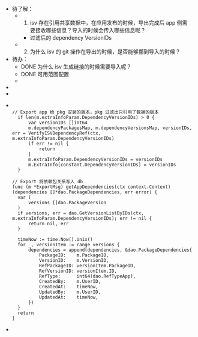 - 待了解：
	- 1. isv 存在引用共享数据中，在应用发布的时候，导出完成后 app 侧需要接收哪些信息？导入的时候会传入哪些信息呢？
		- 过滤后的 dependency VersionIDs
	- 2. 为什么 isv 的 git 操作在导出的时候，是否能够挪到导入的时候？
- 待办：
	- DONE 为什么 isv 生成链接的时候需要导入呢？
	- DONE 可用范围配置
	-
-
-
- ```golang
  
  // Export app 给 pkg 安装的版本，pkg 过滤出只引用了数据的版本
  	if len(m.extraInfoParam.DependencyVersionIDs) > 0 {
  		var versionIDs []int64
  		m.dependencyPackagesMap, m.dependencyVersionsMap, versionIDs, err = VerifyISVDependencyRef(ctx, m.extraInfoParam.DependencyVersionIDs)
  		if err != nil {
  			return
  		}
  		m.extraInfoParam.DependencyVersionIDs = versionIDs
  		m.ExtraInfo[constant.DependencyVersionIDs] = versionIDs
  	}
      
  // Export 将依赖包关系写入 db
  func (m *ExportMsg) getAppDependencies(ctx context.Context) (dependencies []*dao.PackageDependencies, err error) {
  	var (
  		versions []dao.PackageVersion
  	)
  	if versions, err = dao.GetVersionListByIDs(ctx, m.extraInfoParam.DependencyVersionIDs); err != nil {
  		return nil, err
  	}
  
  	timeNow := time.Now().Unix()
  	for _, versionItem := range versions {
  		dependencies = append(dependencies, &dao.PackageDependencies{
  			PackageID:    m.PackageID,
  			VersionID:    m.VersionID,
  			RefPackageID: versionItem.PackageID,
  			RefVersionID: versionItem.ID,
  			RefType:      int64(dao.RefTypeApp),
  			CreatedBy:    m.UserID,
  			CreatedAt:    timeNow,
  			UpdatedBy:    m.UserID,
  			UpdatedAt:    timeNow,
  		})
  	}
  	return
  }
  ```
-